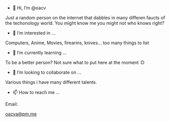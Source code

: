 - 👋 Hi, I’m @oacv

Just a random person on the internet that dabbles in many differen faucts of the techonology world. You might know me you might not who knows right?

- 👀 I’m interested in ...

Computers, Anime, Movies, firearms, knives... too many things to list 

- 🌱 I’m currently learning ...

To be a better person? Not sure what to put here at the moment :D

- 💞️ I’m looking to collaborate on ...

Various things i have many different talents.

- 📫 How to reach me ...

Email:

oacva@pm.me

<!---
oacv/oacv is a ✨ special ✨ repository because its `README.md` (this file) appears on your GitHub profile.
You can click the Preview link to take a look at your changes.
--->
